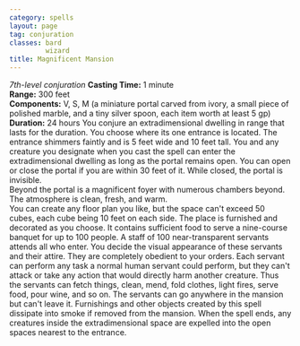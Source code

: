```yaml
---
category: spells
layout: page
tag: conjuration
classes: bard
         wizard
title: Magnificent Mansion 
---
```

_7th-level conjuration_ 
**Casting Time:** 1 minute    
**Range:** 300 feet    
**Components:** V, S, M (a miniature portal carved from ivory, a small piece of polished marble, and a tiny silver spoon, each item worth at least 5 gp)    
**Duration:** 24 hours 
You conjure an extradimensional dwelling in range that lasts for the duration. You choose where its one entrance is located. The entrance shimmers faintly and is 5 feet wide and 10 feet tall. You and any creature you designate when you cast the spell can enter the extradimensional dwelling as long as the portal remains open. You can open or close the portal if you are within 30 feet of it. While closed, the portal is invisible.    
Beyond the portal is a magnificent foyer with numerous chambers beyond. The atmosphere is clean, fresh, and warm.    
You can create any floor plan you like, but the space can't exceed 50 cubes, each cube being 10 feet on each side. The place is furnished and decorated as you choose. It contains sufficient food to serve a nine-course banquet for up to 100 people. A staff of 100 near-transparent servants attends all who enter. You decide the visual appearance of these servants and their attire. They are completely obedient to your orders. Each servant can perform any task a normal human servant could perform, but they can't attack or take any action that would directly harm another creature. Thus the servants can fetch things, clean, mend, fold clothes, light fires, serve food, pour wine, and so on. The servants can go anywhere in the mansion but can't leave it. Furnishings and other objects created by this spell dissipate into smoke if removed from the mansion. When the spell ends, any creatures inside the extradimensional space are expelled into the open spaces nearest to the entrance. 